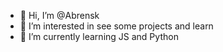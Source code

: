 - 👋 Hi, I’m @Abrensk
- 👀 I’m interested in see some projects and learn
- 🌱 I’m currently learning JS and Python
